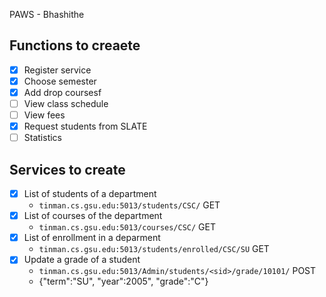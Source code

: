 PAWS - Bhashithe

## Functions to creaete

- [x] Register service 
- [x] Choose semester
- [x] Add drop coursesf
- [ ] View class schedule
- [ ] View fees
- [x] Request students from SLATE
- [ ] Statistics

## Services to create

- [x] List of students of a department
	- `tinman.cs.gsu.edu:5013/students/CSC/` GET
- [x] List of courses of the department
	- `tinman.cs.gsu.edu:5013/courses/CSC/` GET
- [x] List of enrollment in a deparment
	- `tinman.cs.gsu.edu:5013/students/enrolled/CSC/SU` GET
- [x] Update a grade of a student
	- `tinman.cs.gsu.edu:5013/Admin/students/<sid>/grade/10101/` POST
	- {"term":"SU", "year":2005", "grade":"C"}
